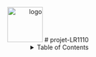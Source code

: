 <!-- logo -->


<br />
<div align="right">
    <img src="https://github.com/Khalilsaidi-polybot/projet-LR1110/blob/main/images/logo%20inp%20Polytech%20grenoble.png)" alt="logo" width="80" height="80">
  </a>
<!-- title -->
# projet-LR1110    





<!-- TABLE OF CONTENTS -->
<details>
  <summary>Table of Contents</summary>
  <ol>
    <li><a href="#Analyse du marché des produits commerciaux concurrents">Analyse du marché des produits commerciaux concurrents</a></li>
    <li><a href="#Définition de l’architecture globale du systèmes (ensemble d’objets, service en ligne (cloud))">Définition de l’architecture globale du systèmes (ensemble d’objets, service en ligne (cloud))</a>
      <ul>
        <li><a href="#1er bloc: acquisition">1er bloc: acquisition</a></li>
        <li><a href="#2eme bloc: connectivité">2 bloc: connectivité</a></li>
        <li><a href="#3eme bloc: traitement des données">3eme bloc: traitement des données</a></li>
        <li><a href="#4eme bloc: présentation des données">4eme bloc: présentation des données</a></li>
      </ul> 
    </li>
   <li><a href="#Définition de la sécurité globale (clé de chiffrage)">Définition de la sécurité globale (clé de chiffrage</a>
      <li><a href="#Respect de la vie privée du service (RGPD)">Respect de la vie privée du service (RGPD)</a>
      <li><a href="#Estimation du coût de la BOM du produit pour 5000 unités produites et estimation de la durée de vie de la batterie de l’objet">Estimation du coût de la BOM du produit pour 5000 unités produites et estimation de la durée de vie de la batterie de l’objet</a>
       <li><a href="#Réaliser une analyse (brève) du cycle de vie du produit “durable” et “sobre” (ACV)">Réaliser une analyse (brève) du cycle de vie du produit “durable” et “sobre” (ACV)</a>
  </ol>
</details>
